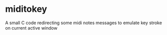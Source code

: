 # miditokey
A small C code redirecting some midi notes messages to emulate key stroke on current active window

